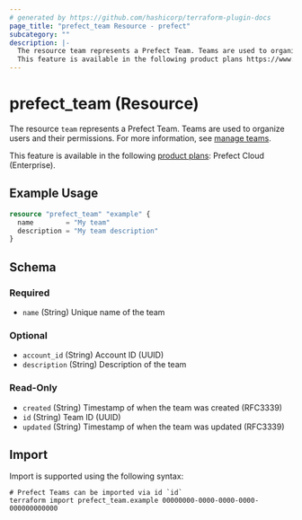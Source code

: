 ```yaml
---
# generated by https://github.com/hashicorp/terraform-plugin-docs
page_title: "prefect_team Resource - prefect"
subcategory: ""
description: |-
  The resource team represents a Prefect Team. Teams are used to organize users and their permissions. For more information, see manage teams https://docs.prefect.io/v3/manage/cloud/manage-users/manage-teams.
  This feature is available in the following product plans https://www.prefect.io/pricing: Prefect Cloud (Enterprise).
---
```


# prefect_team (Resource)

The resource `team` represents a Prefect Team. Teams are used to organize users and their permissions. For more information, see [manage teams](https://docs.prefect.io/v3/manage/cloud/manage-users/manage-teams).

This feature is available in the following [product plans](https://www.prefect.io/pricing): Prefect Cloud (Enterprise).

## Example Usage

```terraform
resource "prefect_team" "example" {
  name        = "My team"
  description = "My team description"
}
```

<!-- schema generated by tfplugindocs -->
## Schema

### Required

- `name` (String) Unique name of the team

### Optional

- `account_id` (String) Account ID (UUID)
- `description` (String) Description of the team

### Read-Only

- `created` (String) Timestamp of when the team was created (RFC3339)
- `id` (String) Team ID (UUID)
- `updated` (String) Timestamp of when the team was updated (RFC3339)

## Import

Import is supported using the following syntax:

```shell
# Prefect Teams can be imported via id `id`
terraform import prefect_team.example 00000000-0000-0000-0000-000000000000
```
